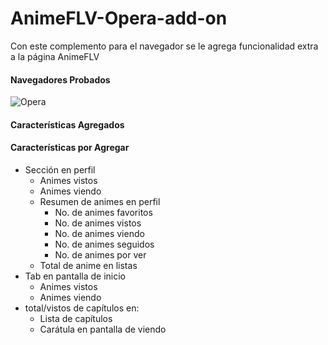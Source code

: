 # AnimeFLV-Opera-add-on

Con este complemento para el navegador se le agrega funcionalidad extra a la página AnimeFLV

#### Navegadores Probados
![Opera](https://img.shields.io/badge/Opera_GX-ff1b2d?logo=opera&logoColor=white)

#### Características Agregados

#### Características por Agregar
* Sección en perfil
    * Animes vistos
    * Animes viendo
    * Resumen de animes en perfil
        * No. de animes favoritos
        * No. de animes vistos
        * No. de animes viendo
        * No. de animes seguidos
        * No. de animes por ver
    * Total de anime en listas
* Tab en pantalla de inicio
    * Animes vistos
    * Animes viendo
* total/vistos de capítulos en:
    * Lista de capítulos
    * Carátula en pantalla de viendo
